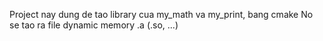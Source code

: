 Project nay dung de tao library cua my_math va my_print, bang cmake	
No se tao ra file dynamic memory .a (.so, ...)
